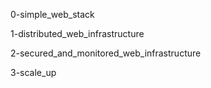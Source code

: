 0-simple_web_stack

1-distributed_web_infrastructure

2-secured_and_monitored_web_infrastructure

3-scale_up